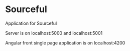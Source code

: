 # Sourceful

Application for Sourceful

Server is on localhost:5000 and localhost:5001

Angular front single page application is on localhost:4200
